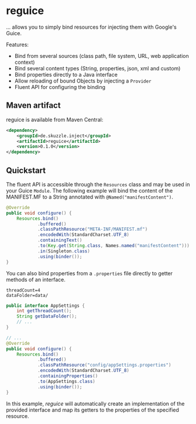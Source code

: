 # reguice

... allows you to simply bind resources for injecting them with Google's Guice. 

Features:
* Bind from several sources (class path, file system, URL, web application context)
* Bind several content types (String, properties, json, xml and custom)
* Bind properties directly to a Java interface
* Allow reloading of bound Objects by injecting a `Provider`
* Fluent API for configuring the binding

## Maven artifact
reguice is available from Maven Central:
```xml
<dependency>
    <groupId>de.skuzzle.inject</groupId>
    <artifactId>reguice</artifactId>
    <version>0.1.0</version>
</dependency>
```

## Quickstart

The fluent API is accessible through the `Resources` class and may be used in your Guice 
`Module`. The following example will bind the content of the MANIFEST.MF to a String 
annotated with `@Named("manifestContent")`.

```java
@Override
public void configure() {
    Resources.bind()
            .buffered()
            .classPathResource("META-INF/MANIFEST.mf")
            .encodedWith(StandardCharset.UTF_8)
            .containingText()
            .to(Key.get(String.class, Names.named("manifestContent")))
            .in(Singleton.class)
            .using(binder());
}
```

You can also bind properties from a `.properties` file directly to getter methods of an 
interface.

```
threadCount=4
dataFolder=data/
```

```java
public interface AppSettings {
    int getThreadCount();
    String getDataFolder();
    // ...
}

// ...
@Override
public void configure() {
    Resources.bind()
            .buffered()
            .classPathResource("config/appSettings.properties")
            .encodedWith(StandardCharset.UTF_8)
            .containingProperties()
            .to(AppSettings.class)
            .using(binder());
}
```

In this example, _reguice_ will automatically create an implementation of the provided 
interface and map its getters to the properties of the specified resource.